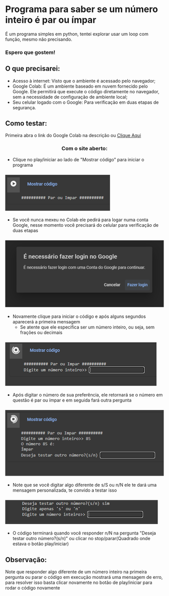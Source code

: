 # Programa para saber se um número inteiro é par ou ímpar
É um programa simples em python, tentei explorar usar um loop com função, mesmo não precisando.
<h3>Espero que gostem!</h3>

## O que precisarei:
- Acesso à internet: Visto que o ambiente é acessado pelo navegador;
- Google Colab: É um ambiente baseado em nuvem fornecido pelo Google. Ele permitirá que execute o código diretamente no navegador, sem a necessidade de configuração de ambiente local;
- Seu celular logado com o Google: Para verificação em duas etapas de segurança.
## Como testar:
Primeira abra o link do Google Colab na descrição ou [Clique Aqui](https://colab.research.google.com/drive/1qrnpdXbfbnBL2eETI_T1xnc2nWwsJ1Tp?usp=sharing")
<h3 align="center">Com o site aberto:</h3> 

- Clique no play/iniciar ao lado de "Mostrar código" para iniciar o programa
### ![início](https://github.com/Leturnos/Par_Impar/blob/main/colab_in%C3%ADcio.png)
- Se você nunca mexeu no Colab ele pedirá para logar numa conta Google, nesse momento você precisará do celular para verificação de duas etapas
### ![login](https://github.com/Leturnos/Par_Impar/blob/main/colab_login.png)
- Novamente clique para iniciar o código e após alguns segundos aparecerá a primeira mensagem
  - Se atente que ele especifica ser um número inteiro, ou seja, sem frações ou decimais
### ![1_pergunta](https://github.com/Leturnos/Par_Impar/blob/main/colab_1_pergunta.png)
- Após digitar o número de sua preferência, ele retornará se o número em questão é par ou ímpar e em seguida fará outra pergunta
### ![2_pergunta](https://github.com/Leturnos/Par_Impar/blob/main/colab_2_pergunta.png)
  - Note que se você digitar algo diferente de s/S ou n/N ele te dará uma mensagem personalizada, te convido a testar isso
### ![s_ou_n](https://github.com/Leturnos/Par_Impar/blob/main/colab_s_ou_n.png)
  - O código terminará quando você responder n/N na pergunta "Deseja testar outro número?(s/n)" ou clicar no stop/parar(Quadrado onde estava o botão play/iniciar)

## Observação:
Note que responder algo diferente de um número inteiro na primeira pergunta ou parar o código em execução mostrará uma mensagem de erro, para resolver isso basta clicar novamente no botão de play/iniciar para rodar o código novamente




 
